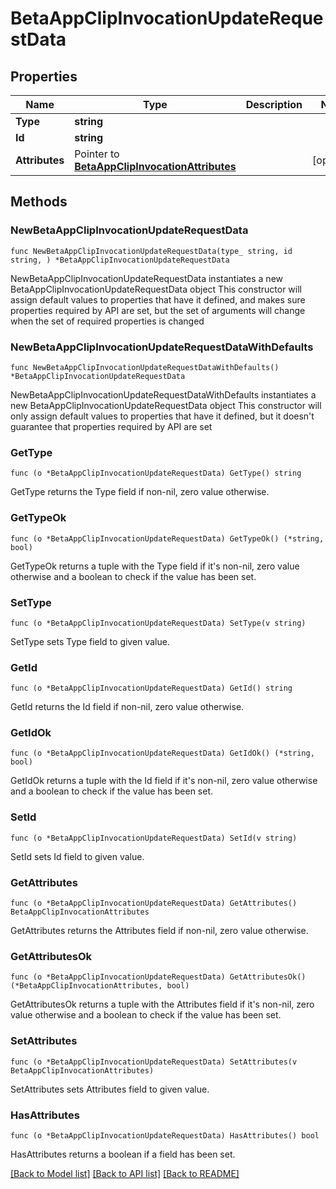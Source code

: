 # BetaAppClipInvocationUpdateRequestData

## Properties

Name | Type | Description | Notes
------------ | ------------- | ------------- | -------------
**Type** | **string** |  | 
**Id** | **string** |  | 
**Attributes** | Pointer to [**BetaAppClipInvocationAttributes**](BetaAppClipInvocationAttributes.md) |  | [optional] 

## Methods

### NewBetaAppClipInvocationUpdateRequestData

`func NewBetaAppClipInvocationUpdateRequestData(type_ string, id string, ) *BetaAppClipInvocationUpdateRequestData`

NewBetaAppClipInvocationUpdateRequestData instantiates a new BetaAppClipInvocationUpdateRequestData object
This constructor will assign default values to properties that have it defined,
and makes sure properties required by API are set, but the set of arguments
will change when the set of required properties is changed

### NewBetaAppClipInvocationUpdateRequestDataWithDefaults

`func NewBetaAppClipInvocationUpdateRequestDataWithDefaults() *BetaAppClipInvocationUpdateRequestData`

NewBetaAppClipInvocationUpdateRequestDataWithDefaults instantiates a new BetaAppClipInvocationUpdateRequestData object
This constructor will only assign default values to properties that have it defined,
but it doesn't guarantee that properties required by API are set

### GetType

`func (o *BetaAppClipInvocationUpdateRequestData) GetType() string`

GetType returns the Type field if non-nil, zero value otherwise.

### GetTypeOk

`func (o *BetaAppClipInvocationUpdateRequestData) GetTypeOk() (*string, bool)`

GetTypeOk returns a tuple with the Type field if it's non-nil, zero value otherwise
and a boolean to check if the value has been set.

### SetType

`func (o *BetaAppClipInvocationUpdateRequestData) SetType(v string)`

SetType sets Type field to given value.


### GetId

`func (o *BetaAppClipInvocationUpdateRequestData) GetId() string`

GetId returns the Id field if non-nil, zero value otherwise.

### GetIdOk

`func (o *BetaAppClipInvocationUpdateRequestData) GetIdOk() (*string, bool)`

GetIdOk returns a tuple with the Id field if it's non-nil, zero value otherwise
and a boolean to check if the value has been set.

### SetId

`func (o *BetaAppClipInvocationUpdateRequestData) SetId(v string)`

SetId sets Id field to given value.


### GetAttributes

`func (o *BetaAppClipInvocationUpdateRequestData) GetAttributes() BetaAppClipInvocationAttributes`

GetAttributes returns the Attributes field if non-nil, zero value otherwise.

### GetAttributesOk

`func (o *BetaAppClipInvocationUpdateRequestData) GetAttributesOk() (*BetaAppClipInvocationAttributes, bool)`

GetAttributesOk returns a tuple with the Attributes field if it's non-nil, zero value otherwise
and a boolean to check if the value has been set.

### SetAttributes

`func (o *BetaAppClipInvocationUpdateRequestData) SetAttributes(v BetaAppClipInvocationAttributes)`

SetAttributes sets Attributes field to given value.

### HasAttributes

`func (o *BetaAppClipInvocationUpdateRequestData) HasAttributes() bool`

HasAttributes returns a boolean if a field has been set.


[[Back to Model list]](../README.md#documentation-for-models) [[Back to API list]](../README.md#documentation-for-api-endpoints) [[Back to README]](../README.md)



